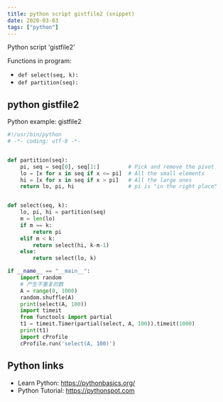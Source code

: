 ```yaml
---
title: python script gistfile2 (snippet)
date: 2020-03-03
tags: ["python"]
---
```

Python script 'gistfile2'

Functions in program: 
* `def select(seq, k):`
* `def partition(seq):`

## python gistfile2

Python example: gistfile2

```python
#!/usr/bin/python
# -*- coding: utf-8 -*-


def partition(seq):
    pi, seq = seq[0], seq[1:]         # Pick and remove the pivot
    lo = [x for x in seq if x <= pi]  # All the small elements
    hi = [x for x in seq if x > pi]   # All the large ones
    return lo, pi, hi                 # pi is "in the right place"


def select(seq, k):
    lo, pi, hi = partition(seq)
    m = len(lo)
    if m == k:
        return pi
    elif m < k:
        return select(hi, k-m-1)
    else:
        return select(lo, k)

if __name__ == "__main__":
    import random
    # 产生不重复的数
    A = range(0, 1000)
    random.shuffle(A)
    print(select(A, 100))
    import timeit
    from functools import partial
    t1 = timeit.Timer(partial(select, A, 100)).timeit(1000)
    print(t1)
    import cProfile
    cProfile.run('select(A, 100)')


```

## Python links

- Learn Python: https://pythonbasics.org/
- Python Tutorial: https://pythonspot.com
